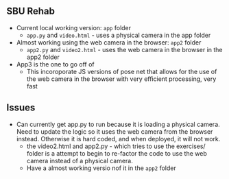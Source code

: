<!-- To do -->

## SBU Rehab
- Current local working version: `app` folder
    - `app.py` and `video.html` - uses a physical camera in the app folder 
- Almost working using the web camera in the browser: `app2` folder
    - `app2.py` and `video2.html` - uses the web camera in the browser in the app2 folder
- App3 is the one to go off of 
    - This incoroporate JS versions of pose net that allows for the use of the web camera in the browser with very efficient processing, very fast

## Issues 
- Can currently get app.py to run because it is loading a physical camera. Need to update the logic so it uses the web camera from the browser instead. Otherwise it is hard coded, and when deployed, it will not work.
    - the video2.html and app2.py - which tries to use the exercises/ folder is a attempt to begin to re-factor the code to use the web camera instead of a physical camera.
    - Have a almost working versio nof it in the `app2` folder
